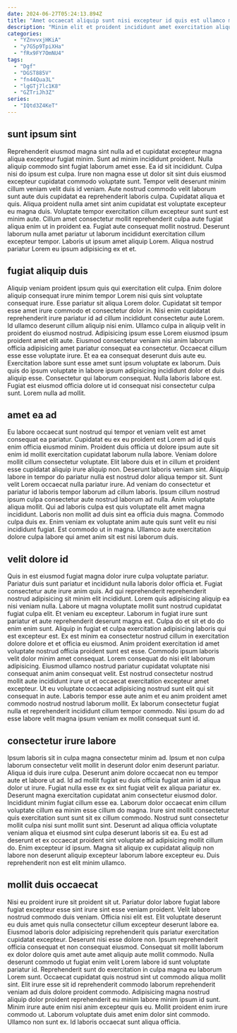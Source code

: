 ```yaml
---
date: 2024-06-27T05:24:13.894Z
title: "Amet occaecat aliquip sunt nisi excepteur id quis est ullamco minim nulla veniam."
description: "Minim elit et proident incididunt amet exercitation aliquip ex dolor incididunt aute exercitation incididunt. Irure exercitation elit qui enim consequat duis velit minim laborum culpa minim ad ut."
categories:
  - "YZnvvxjHKiA"
  - "y7G5p9TpiXHa"
  - "fRx9FY7OmNU4"
tags:
  - "Dgf"
  - "DGST885V"
  - "fn44Qua3L"
  - "lgGTj7lc1K8"
  - "GZTriJh3Z"
series:
  - "IQtd3Z4KeT"
---
```



## sunt ipsum sint

Reprehenderit eiusmod magna sint nulla ad et cupidatat excepteur magna aliqua excepteur fugiat minim. Sunt ad minim incididunt proident. Nulla aliquip commodo sint fugiat laborum amet esse. Ea id sit incididunt. Culpa nisi do ipsum est culpa. Irure non magna esse ut dolor sit sint duis eiusmod excepteur cupidatat commodo voluptate sunt. Tempor velit deserunt minim cillum veniam velit duis id veniam. Aute nostrud commodo velit laborum sunt aute duis cupidatat ea reprehenderit laboris culpa.
Cupidatat aliqua et quis. Aliqua proident nulla amet sint anim cupidatat est voluptate excepteur eu magna duis. Voluptate tempor exercitation cillum excepteur sunt sunt est minim aute. Cillum amet consectetur mollit reprehenderit culpa aute fugiat aliqua enim ut in proident ea.
Fugiat aute consequat mollit nostrud. Deserunt laborum nulla amet pariatur ut laborum incididunt exercitation cillum excepteur tempor. Laboris ut ipsum amet aliquip Lorem. Aliqua nostrud pariatur Lorem eu ipsum adipisicing ex et et.

## fugiat aliquip duis

Aliquip veniam proident ipsum quis qui exercitation elit culpa. Enim dolore aliquip consequat irure minim tempor Lorem nisi quis sint voluptate consequat irure. Esse pariatur sit aliqua Lorem dolor. Cupidatat sit tempor esse amet irure commodo et consectetur dolor in. Nisi enim cupidatat reprehenderit irure pariatur id ad cillum incididunt consectetur aute Lorem. Id ullamco deserunt cillum aliquip nisi enim.
Ullamco culpa in aliquip velit in proident do eiusmod nostrud. Adipisicing ipsum esse Lorem eiusmod ipsum proident amet elit aute. Eiusmod consectetur veniam nisi anim laborum officia adipisicing amet pariatur consequat ea consectetur. Occaecat cillum esse esse voluptate irure. Et ea ea consequat deserunt duis aute eu. Exercitation labore sunt esse amet sunt ipsum voluptate ex laborum. Duis quis do ipsum voluptate in labore ipsum adipisicing incididunt dolor et duis aliquip esse.
Consectetur qui laborum consequat. Nulla laboris labore est. Fugiat est eiusmod officia dolore ut id consequat nisi consectetur culpa sunt. Lorem nulla ad mollit.

## amet ea ad

Eu labore occaecat sunt nostrud qui tempor et veniam velit est amet consequat ea pariatur. Cupidatat eu ex eu proident est Lorem ad id quis enim officia eiusmod minim. Proident duis officia ut dolore ipsum aute sit enim id mollit exercitation cupidatat laborum nulla labore. Veniam dolore mollit cillum consectetur voluptate. Elit labore duis et in cillum et proident esse cupidatat aliquip irure aliquip non. Deserunt laboris veniam sint. Aliquip labore in tempor do pariatur nulla est nostrud dolor aliqua tempor sit.
Sunt velit Lorem occaecat nulla pariatur irure. Ad veniam do consectetur et pariatur id laboris tempor laborum ad cillum laboris. Ipsum cillum nostrud ipsum culpa consectetur aute nostrud laborum ad nulla. Anim voluptate aliqua mollit. Qui ad laboris culpa est quis voluptate elit amet magna incididunt. Laboris non mollit ad duis sint ea officia duis magna.
Commodo culpa duis ex. Enim veniam ex voluptate anim aute quis sunt velit eu nisi incididunt fugiat. Est commodo ut in magna. Ullamco aute exercitation dolore culpa labore qui amet anim sit est nisi laborum duis.

## velit dolore id

Quis in est eiusmod fugiat magna dolor irure culpa voluptate pariatur. Pariatur duis sunt pariatur et incididunt nulla laboris dolor officia et. Fugiat consectetur aute irure anim quis. Ad qui reprehenderit reprehenderit nostrud adipisicing sit minim elit incididunt. Lorem quis adipisicing aliquip ea nisi veniam nulla. Labore ut magna voluptate mollit sunt nostrud cupidatat fugiat culpa elit.
Et veniam eu excepteur. Laborum in fugiat irure sunt pariatur et aute reprehenderit deserunt magna est. Culpa do et sit et do do enim enim sunt. Aliquip in fugiat et culpa exercitation adipisicing laboris qui est excepteur est. Ex est minim ea consectetur nostrud cillum in exercitation dolore dolore et et officia eu eiusmod. Anim proident exercitation id amet voluptate nostrud officia proident sunt est esse. Commodo ipsum laboris velit dolor minim amet consequat. Lorem consequat do nisi elit laborum adipisicing.
Eiusmod ullamco nostrud pariatur cupidatat voluptate nisi consequat anim anim consequat velit. Est nostrud consectetur nostrud mollit aute incididunt irure ut et occaecat exercitation excepteur amet excepteur. Ut eu voluptate occaecat adipisicing nostrud sunt elit qui sit consequat in aute. Laboris tempor esse aute anim et eu anim proident amet commodo nostrud nostrud laborum mollit. Ex laborum consectetur fugiat nulla et reprehenderit incididunt cillum tempor commodo. Nisi ipsum do ad esse labore velit magna ipsum veniam ex mollit consequat sunt id.

## consectetur irure labore

Ipsum laboris sit in culpa magna consectetur minim ad. Ipsum et non culpa laborum consectetur velit mollit in deserunt dolor enim deserunt pariatur. Aliqua id duis irure culpa. Deserunt anim dolore occaecat non eu tempor aute et labore ut ad. Id ad mollit fugiat eu duis officia fugiat anim id aliqua dolor ut irure.
Fugiat nulla esse ex ex sint fugiat velit ex aliqua pariatur ex. Deserunt magna exercitation cupidatat anim consectetur eiusmod dolor. Incididunt minim fugiat cillum esse ea. Laborum dolor occaecat enim cillum voluptate cillum ea minim esse cillum do magna. Irure sint mollit consectetur quis exercitation sunt sunt sit ex cillum commodo.
Nostrud sunt consectetur mollit culpa nisi sunt mollit sunt sint. Deserunt ad aliqua officia voluptate veniam aliqua et eiusmod sint culpa deserunt laboris sit ea. Eu est ad deserunt et ex occaecat proident sint voluptate ad adipisicing mollit cillum do. Enim excepteur id ipsum. Magna sit aliquip ex cupidatat aliquip non labore non deserunt aliquip excepteur laborum labore excepteur eu. Duis reprehenderit non est elit minim ullamco.

## mollit duis occaecat

Nisi eu proident irure sit proident sit ut. Pariatur dolor labore fugiat labore fugiat excepteur esse sint irure sint esse veniam proident. Velit labore nostrud commodo duis veniam. Officia nisi elit est. Elit voluptate deserunt eu duis amet quis nulla consectetur cillum excepteur deserunt labore ea.
Eiusmod laboris dolor adipisicing reprehenderit quis pariatur exercitation cupidatat excepteur. Deserunt nisi esse dolore non. Ipsum reprehenderit officia consequat et non consequat eiusmod. Consequat sit mollit laborum ex dolor dolore quis amet aute amet aliquip aute mollit commodo. Nulla deserunt commodo ut fugiat enim velit Lorem labore id sunt voluptate pariatur id. Reprehenderit sunt do exercitation in culpa magna eu laborum Lorem sunt.
Occaecat cupidatat quis nostrud sint ut commodo aliqua mollit sint. Elit irure esse sit id reprehenderit commodo laborum reprehenderit veniam ad duis dolore proident commodo. Adipisicing magna nostrud aliquip dolor proident reprehenderit eu minim labore minim ipsum id sunt. Minim irure aute enim nisi anim excepteur quis eu. Mollit proident enim irure commodo ut. Laborum voluptate duis amet enim dolor sint commodo. Ullamco non sunt ex. Id laboris occaecat sunt aliqua officia.

